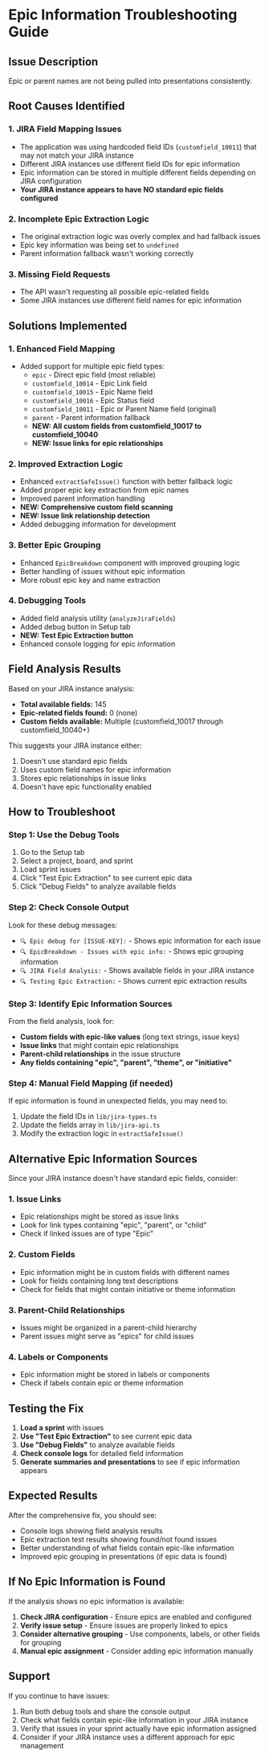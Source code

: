 # Epic Information Troubleshooting Guide

## Issue Description
Epic or parent names are not being pulled into presentations consistently.

## Root Causes Identified

### 1. JIRA Field Mapping Issues
- The application was using hardcoded field IDs (`customfield_10011`) that may not match your JIRA instance
- Different JIRA instances use different field IDs for epic information
- Epic information can be stored in multiple different fields depending on JIRA configuration
- **Your JIRA instance appears to have NO standard epic fields configured**

### 2. Incomplete Epic Extraction Logic
- The original extraction logic was overly complex and had fallback issues
- Epic key information was being set to `undefined`
- Parent information fallback wasn't working correctly

### 3. Missing Field Requests
- The API wasn't requesting all possible epic-related fields
- Some JIRA instances use different field names for epic information

## Solutions Implemented

### 1. Enhanced Field Mapping
- Added support for multiple epic field types:
  - `epic` - Direct epic field (most reliable)
  - `customfield_10014` - Epic Link field
  - `customfield_10015` - Epic Name field
  - `customfield_10016` - Epic Status field
  - `customfield_10011` - Epic or Parent Name field (original)
  - `parent` - Parent information fallback
  - **NEW: All custom fields from customfield_10017 to customfield_10040**
  - **NEW: Issue links for epic relationships**

### 2. Improved Extraction Logic
- Enhanced `extractSafeIssue()` function with better fallback logic
- Added proper epic key extraction from epic names
- Improved parent information handling
- **NEW: Comprehensive custom field scanning**
- **NEW: Issue link relationship detection**
- Added debugging information for development

### 3. Better Epic Grouping
- Enhanced `EpicBreakdown` component with improved grouping logic
- Better handling of issues without epic information
- More robust epic key and name extraction

### 4. Debugging Tools
- Added field analysis utility (`analyzeJiraFields`)
- Added debug button in Setup tab
- **NEW: Test Epic Extraction button**
- Enhanced console logging for epic information

## Field Analysis Results

Based on your JIRA instance analysis:
- **Total available fields:** 145
- **Epic-related fields found:** 0 (none)
- **Custom fields available:** Multiple (customfield_10017 through customfield_10040+)

This suggests your JIRA instance either:
1. Doesn't use standard epic fields
2. Uses custom field names for epic information
3. Stores epic relationships in issue links
4. Doesn't have epic functionality enabled

## How to Troubleshoot

### Step 1: Use the Debug Tools
1. Go to the Setup tab
2. Select a project, board, and sprint
3. Load sprint issues
4. Click "Test Epic Extraction" to see current epic data
5. Click "Debug Fields" to analyze available fields

### Step 2: Check Console Output
Look for these debug messages:
- `🔍 Epic debug for [ISSUE-KEY]:` - Shows epic information for each issue
- `🔍 EpicBreakdown - Issues with epic info:` - Shows epic grouping information
- `🔍 JIRA Field Analysis:` - Shows available fields in your JIRA instance
- `🔍 Testing Epic Extraction:` - Shows current epic extraction results

### Step 3: Identify Epic Information Sources
From the field analysis, look for:
- **Custom fields with epic-like values** (long text strings, issue keys)
- **Issue links** that might contain epic relationships
- **Parent-child relationships** in the issue structure
- **Any fields containing "epic", "parent", "theme", or "initiative"**

### Step 4: Manual Field Mapping (if needed)
If epic information is found in unexpected fields, you may need to:
1. Update the field IDs in `lib/jira-types.ts`
2. Update the fields array in `lib/jira-api.ts`
3. Modify the extraction logic in `extractSafeIssue()`

## Alternative Epic Information Sources

Since your JIRA instance doesn't have standard epic fields, consider:

### 1. Issue Links
- Epic relationships might be stored as issue links
- Look for link types containing "epic", "parent", or "child"
- Check if linked issues are of type "Epic"

### 2. Custom Fields
- Epic information might be in custom fields with different names
- Look for fields containing long text descriptions
- Check for fields that might contain initiative or theme information

### 3. Parent-Child Relationships
- Issues might be organized in a parent-child hierarchy
- Parent issues might serve as "epics" for child issues

### 4. Labels or Components
- Epic information might be stored in labels or components
- Check if labels contain epic or theme information

## Testing the Fix

1. **Load a sprint** with issues
2. **Use "Test Epic Extraction"** to see current epic data
3. **Use "Debug Fields"** to analyze available fields
4. **Check console logs** for detailed field information
5. **Generate summaries and presentations** to see if epic information appears

## Expected Results

After the comprehensive fix, you should see:
- Console logs showing field analysis results
- Epic extraction test results showing found/not found issues
- Better understanding of what fields contain epic-like information
- Improved epic grouping in presentations (if epic data is found)

## If No Epic Information is Found

If the analysis shows no epic information is available:

1. **Check JIRA configuration** - Ensure epics are enabled and configured
2. **Verify issue setup** - Ensure issues are properly linked to epics
3. **Consider alternative grouping** - Use components, labels, or other fields for grouping
4. **Manual epic assignment** - Consider adding epic information manually

## Support

If you continue to have issues:
1. Run both debug tools and share the console output
2. Check what fields contain epic-like information in your JIRA instance
3. Verify that issues in your sprint actually have epic information assigned
4. Consider if your JIRA instance uses a different approach for epic management 